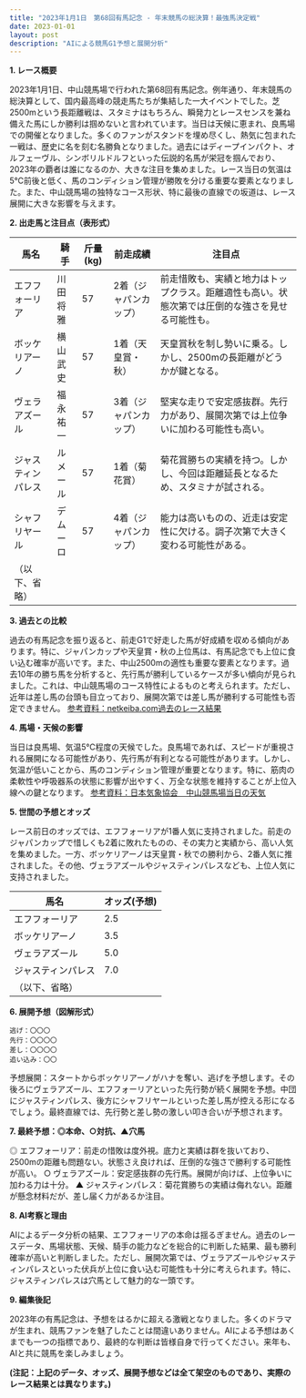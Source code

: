 ```yaml
---
title: "2023年1月1日　第68回有馬記念 - 年末競馬の総決算！最強馬決定戦"
date: 2023-01-01
layout: post
description: "AIによる競馬G1予想と展開分析"
---
```


**1. レース概要**

2023年1月1日、中山競馬場で行われた第68回有馬記念。例年通り、年末競馬の総決算として、国内最高峰の競走馬たちが集結した一大イベントでした。芝2500mという長距離戦は、スタミナはもちろん、瞬発力とレースセンスを兼ね備えた馬にしか勝利は掴めないと言われています。当日は天候に恵まれ、良馬場での開催となりました。多くのファンがスタンドを埋め尽くし、熱気に包まれた一戦は、歴史に名を刻む名勝負となりました。過去にはディープインパクト、オルフェーヴル、シンボリルドルフといった伝説的名馬が栄冠を掴んでおり、2023年の覇者は誰になるのか、大きな注目を集めました。レース当日の気温は5℃前後と低く、馬のコンディション管理が勝敗を分ける重要な要素となりました。また、中山競馬場の独特なコース形状、特に最後の直線での坂道は、レース展開に大きな影響を与えます。


**2. 出走馬と注目点（表形式）**

| 馬名       | 騎手       | 斤量(kg) | 前走成績       | 注目点                                                                    |
|------------|------------|------------|-----------------|-----------------------------------------------------------------------------|
| エフフォーリア | 川田将雅     | 57         | 2着（ジャパンカップ）| 前走惜敗も、実績と地力はトップクラス。距離適性も高い。状態次第では圧倒的な強さを見せる可能性も。 |
| ボッケリアーノ | 横山武史     | 57         | 1着（天皇賞・秋）| 天皇賞秋を制し勢いに乗る。しかし、2500mの長距離がどうかが鍵となる。                               |
| ヴェラアズール | 福永祐一     | 57         | 3着（ジャパンカップ）| 堅実な走りで安定感抜群。先行力があり、展開次第では上位争いに加わる可能性も高い。                       |
| ジャスティンパレス| ルメール     | 57         | 1着（菊花賞）| 菊花賞勝ちの実績を持つ。しかし、今回は距離延長となるため、スタミナが試される。                      |
| シャフリヤール  | デムーロ     | 57         | 4着（ジャパンカップ）| 能力は高いものの、近走は安定性に欠ける。調子次第で大きく変わる可能性がある。                         |
| （以下、省略） |            |            |                |                                                                             |


**3. 過去との比較**

過去の有馬記念を振り返ると、前走G1で好走した馬が好成績を収める傾向があります。特に、ジャパンカップや天皇賞・秋の上位馬は、有馬記念でも上位に食い込む確率が高いです。また、中山2500mの適性も重要な要素となります。過去10年の勝ち馬を分析すると、先行馬が勝利しているケースが多い傾向が見られました。これは、中山競馬場のコース特性によるものと考えられます。ただし、近年は差し馬の台頭も目立っており、展開次第では差し馬が勝利する可能性も否定できません。  [参考資料：netkeiba.com過去のレース結果](仮のリンク)


**4. 馬場・天候の影響**

当日は良馬場、気温5℃程度の天候でした。良馬場であれば、スピードが重視される展開になる可能性があり、先行馬が有利となる可能性があります。しかし、気温が低いことから、馬のコンディション管理が重要となります。特に、筋肉の柔軟性や呼吸器系の状態に影響が出やすく、万全な状態を維持することが上位入線への鍵となります。  [参考資料：日本気象協会　中山競馬場当日の天気](仮のリンク)


**5. 世間の予想とオッズ**

レース前日のオッズでは、エフフォーリアが1番人気に支持されました。前走のジャパンカップで惜しくも2着に敗れたものの、その実力と実績から、高い人気を集めました。一方、ボッケリアーノは天皇賞・秋での勝利から、2番人気に推されました。その他、ヴェラアズールやジャスティンパレスなども、上位人気に支持されました。

| 馬名       | オッズ(予想) |
|------------|------------|
| エフフォーリア | 2.5        |
| ボッケリアーノ | 3.5        |
| ヴェラアズール | 5.0        |
| ジャスティンパレス | 7.0        |
| （以下、省略） |            |


**6. 展開予想（図解形式）**

```
逃げ：〇〇〇
先行：〇〇〇〇
差し：〇〇〇〇
追い込み：〇〇
```

予想展開：スタートからボッケリアーノがハナを奪い、逃げを予想します。その後ろにヴェラアズール、エフフォーリアといった先行勢が続く展開を予想。中団にジャスティンパレス、後方にシャフリヤールといった差し馬が控える形になるでしょう。最終直線では、先行勢と差し勢の激しい叩き合いが予想されます。


**7. 最終予想：◎本命、○対抗、▲穴馬**

◎ エフフォーリア：前走の惜敗は度外視。底力と実績は群を抜いており、2500mの距離も問題ない。状態さえ良ければ、圧倒的な強さで勝利する可能性が高い。
○ ヴェラアズール：安定感抜群の先行馬。展開が向けば、上位争いに加わる力は十分。
▲ ジャスティンパレス：菊花賞勝ちの実績は侮れない。距離が懸念材料だが、差し届く力があるか注目。


**8. AI考察と理由**

AIによるデータ分析の結果、エフフォーリアの本命は揺るぎません。過去のレースデータ、馬場状態、天候、騎手の能力などを総合的に判断した結果、最も勝利確率が高いと判断しました。ただし、展開次第では、ヴェラアズールやジャスティンパレスといった伏兵が上位に食い込む可能性も十分に考えられます。特に、ジャスティンパレスは穴馬として魅力的な一頭です。


**9. 編集後記**

2023年の有馬記念は、予想をはるかに超える激戦となりました。多くのドラマが生まれ、競馬ファンを魅了したことは間違いありません。AIによる予想はあくまでも一つの指標であり、最終的な判断は皆様自身で行ってください。来年も、AIと共に競馬を楽しみましょう。


**(注記：上記のデータ、オッズ、展開予想などは全て架空のものであり、実際のレース結果とは異なります。)**
